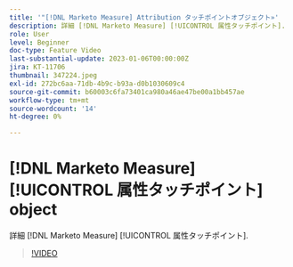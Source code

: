 ```yaml
---
title: '"[!DNL Marketo Measure] Attribution タッチポイントオブジェクト»'
description: 詳細 [!DNL Marketo Measure] [!UICONTROL 属性タッチポイント].
role: User
level: Beginner
doc-type: Feature Video
last-substantial-update: 2023-01-06T00:00:00Z
jira: KT-11706
thumbnail: 347224.jpeg
exl-id: 272bc6aa-71db-4b9c-b93a-d0b1030609c4
source-git-commit: b60003c6fa73401ca980a46ae47be00a1bb457ae
workflow-type: tm+mt
source-wordcount: '14'
ht-degree: 0%

---
```


# [!DNL Marketo Measure] [!UICONTROL 属性タッチポイント] object

詳細 [!DNL Marketo Measure] [!UICONTROL 属性タッチポイント].

>[!VIDEO](https://video.tv.adobe.com/v/347224/?quality=12&learn=on)
